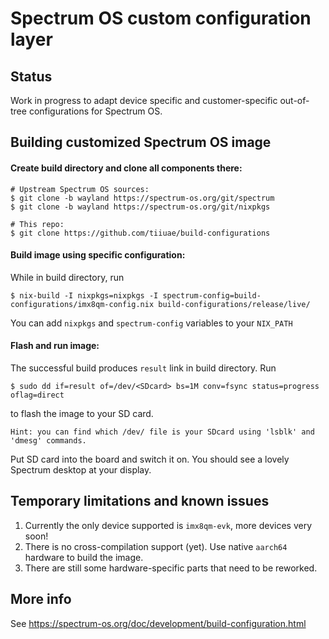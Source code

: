 # Spectrum OS custom configuration layer

## Status

Work in progress to adapt device specific and customer-specific out-of-tree configurations for Spectrum OS.

## Building customized Spectrum OS image

#### Create build directory and clone all components there:

    # Upstream Spectrum OS sources:
    $ git clone -b wayland https://spectrum-os.org/git/spectrum
    $ git clone -b wayland https://spectrum-os.org/git/nixpkgs

    # This repo:
    $ git clone https://github.com/tiiuae/build-configurations

#### Build image using specific configuration:
While in build directory, run

    $ nix-build -I nixpkgs=nixpkgs -I spectrum-config=build-configurations/imx8qm-config.nix build-configurations/release/live/

You can add `nixpkgs` and `spectrum-config` variables to your `NIX_PATH`

#### Flash and run image:
The successful build produces `result` link in build directory. Run
```
$ sudo dd if=result of=/dev/<SDcard> bs=1M conv=fsync status=progress oflag=direct
```
to flash the image to your SD card.
```
Hint: you can find which /dev/ file is your SDcard using 'lsblk' and 'dmesg' commands.
```
Put SD card into the board and switch it on. You should see a lovely Spectrum desktop  at your display.

## Temporary limitations and known issues

1. Currently the only device supported is `imx8qm-evk`, more devices very soon!
2. There is no cross-compilation support (yet). Use native `aarch64` hardware to build the image.
3. There are still some hardware-specific parts that need to be reworked.

## More info

See https://spectrum-os.org/doc/development/build-configuration.html
